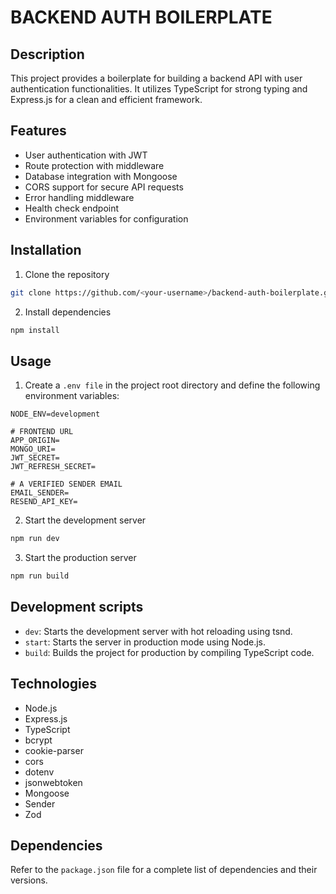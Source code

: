# BACKEND AUTH BOILERPLATE

## Description

This project provides a boilerplate for building a backend API with user authentication functionalities. It utilizes TypeScript for strong typing and Express.js for a clean and efficient framework.

## Features

- User authentication with JWT
- Route protection with middleware
- Database integration with Mongoose
- CORS support for secure API requests
- Error handling middleware
- Health check endpoint
- Environment variables for configuration

## Installation

1. Clone the repository

```bash
git clone https://github.com/<your-username>/backend-auth-boilerplate.git
```

2. Install dependencies

```bash
npm install
```

## Usage

1. Create a `.env file` in the project root directory and define the following environment variables:

```env
NODE_ENV=development

# FRONTEND URL
APP_ORIGIN=
MONGO_URI=
JWT_SECRET=
JWT_REFRESH_SECRET=

# A VERIFIED SENDER EMAIL
EMAIL_SENDER=
RESEND_API_KEY=
```

2. Start the development server

```bash
npm run dev
```

3. Start the production server

```bash
npm run build
```

## Development scripts

- `dev`: Starts the development server with hot reloading using tsnd.
- `start`: Starts the server in production mode using Node.js.
- `build`: Builds the project for production by compiling TypeScript code.

## Technologies

- Node.js
- Express.js
- TypeScript
- bcrypt
- cookie-parser
- cors
- dotenv
- jsonwebtoken
- Mongoose
- Sender
- Zod

## Dependencies

Refer to the `package.json` file for a complete list of dependencies and their versions.

